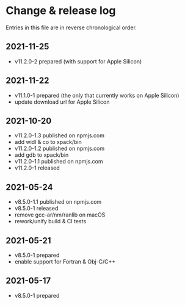 # Change & release log

Entries in this file are in reverse chronological order.

## 2021-11-25

- v11.2.0-2 prepared (with support for Apple Silicon)

## 2021-11-22

- v11.1.0-1 prepared (the only that currently works on Apple Silicon)
- update download url for Apple Silicon

## 2021-10-20

- v11.2.0-1.3 published on npmjs.com
- add widl & co to xpack/bin
- v11.2.0-1.2 published on npmjs.com
- add gdb to xpack/bin
- v11.2.0-1.1 published on npmjs.com
- v11.2.0-1 released

## 2021-05-24

- v8.5.0-1.1 published on npmjs.com
- v8.5.0-1 released
- remove gcc-ar/nm/ranlib on macOS
- rework/unify build & CI tests

## 2021-05-21

- v8.5.0-1 prepared
- enable support for Fortran & Obj-C/C++

## 2021-05-17

- v8.5.0-1 prepared

